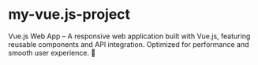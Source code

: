 # my-vue.js-project
Vue.js Web App – A responsive web application built with Vue.js, featuring reusable components and API integration. Optimized for performance and smooth user experience. 🚀
